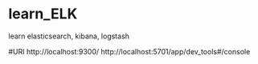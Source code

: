 # learn_ELK
learn elasticsearch, kibana, logstash

#URI
http://localhost:9300/
http://localhost:5701/app/dev_tools#/console
